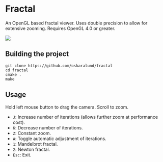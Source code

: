 # Fractal
An OpenGL based fractal viewer. Uses double precision to allow for extensive zooming. Requires OpenGL 4.0 or greater.

![](demo.gif)

## Building the project
```
git clone https://github.com/oskaralund/fractal
cd fractal
cmake .
make
```

## Usage
Hold left mouse button to drag the camera. Scroll to zoom.
* `J`: Increase number of iterations (allows further zoom at performance cost).
* `K`: Decrease number of iterations.
* `Z`: Constant zoom.
* `A`: Toggle automatic adjustment of iterations.
* `1`: Mandelbrot fractal.
* `2`: Newton fractal.
* `Esc`: Exit.
